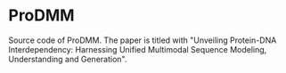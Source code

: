 # ProDMM
Source code of ProDMM. The paper is titled with "Unveiling Protein-DNA Interdependency: Harnessing Unified Multimodal Sequence Modeling, Understanding and Generation".

